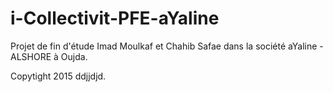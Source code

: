 # i-Collectivit-PFE-aYaline
Projet de fin d'étude Imad Moulkaf et Chahib Safae dans la société aYaline - ALSHORE à Oujda.

Copytight 2015
ddjjdjd.

